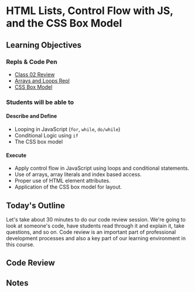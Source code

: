# HTML Lists, Control Flow with JS, and the CSS Box Model

<!-- Description Here -->

## Learning Objectives

### Repls & Code Pen

- [Class 02 Review](https://replit.com/@rkgallaway/201-class-02-review#index.js)
- [Arrays and Loops Repl](https://replit.com/@rkgallaway/201n25-class-03-arrays-and-loops)
- [CSS Box Model](https://codepen.io/rkgallaway/pen/xxXEvPB)

### Students will be able to

#### Describe and Define

- Looping in JavaScript (`for`, `while`, `do/while`)
- Conditional Logic using `if`
- The CSS box model

#### Execute

- Apply control flow in JavaScript using loops and conditional statements.
- Use of arrays, array literals and index based access.
- Proper use of HTML element attributes.
- Application of the CSS box model for layout.

## Today's Outline

Let's take about 30 minutes to do our code review session. We're going to look at someone's code, have students read through it and explain it, take questions, and so on. Code review is an important part of professional development processes and also a key part of our learning environment in this course.

<!-- To Be Completed By Instructor -->

## Code Review

## Notes
